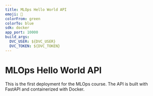 ```yaml
---
title: MLOps Hello World API
emoji: 🚀
colorFrom: green
colorTo: blue
sdk: docker
app_port: 10000
build_args:
  DVC_USER: ${DVC_USER}
  DVC_TOKEN: ${DVC_TOKEN}
---
```


# MLOps Hello World API

This is the first deployment for the MLOps course.
The API is built with FastAPI and containerized with Docker.